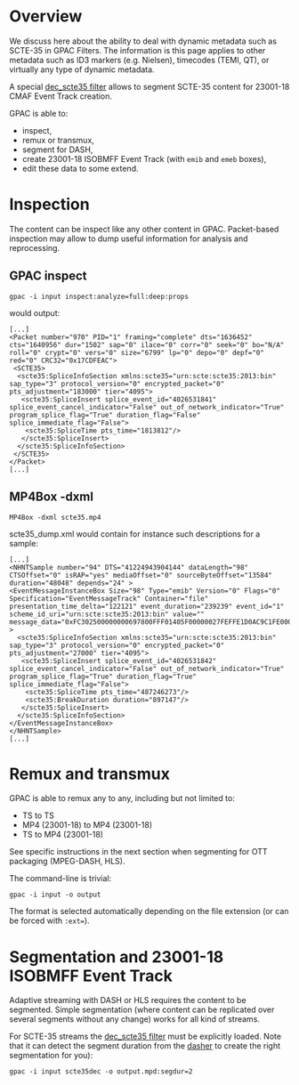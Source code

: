 # Overview

We discuss here about the ability to deal with dynamic metadata such as SCTE-35 in GPAC Filters.
The information is this page applies to other metadata such as ID3 markers (e.g. Nielsen), timecodes (TEMI, QT), or virtually any type of dynamic metadata.

A special [dec_scte35 filter](dec_scte35) allows to segment SCTE-35 content for 23001-18 CMAF Event Track creation.

GPAC is able to:
- inspect,
- remux or transmux,
- segment for DASH,
- create 23001-18 ISOBMFF Event Track (with ```emib``` and ```emeb``` boxes),
- edit these data to some extend.

# Inspection

The content can be inspect like any other content in GPAC.
Packet-based inspection may allow to dump useful information for analysis and reprocessing.

## GPAC inspect

```
gpac -i input inspect:analyze=full:deep:props
```

would output:

```
[...]
<Packet number="970" PID="1" framing="complete" dts="1636452" cts="1640956" dur="1502" sap="0" ilace="0" corr="0" seek="0" bo="N/A" roll="0" crypt="0" vers="0" size="6799" lp="0" depo="0" depf="0" red="0" CRC32="0x17CDFEAC">
 <SCTE35>
  <scte35:SpliceInfoSection xmlns:scte35="urn:scte:scte35:2013:bin" sap_type="3" protocol_version="0" encrypted_packet="0" pts_adjustment="183000" tier="4095">
   <scte35:SpliceInsert splice_event_id="4026531841" splice_event_cancel_indicator="False" out_of_network_indicator="True" program_splice_flag="True" duration_flag="False" splice_immediate_flag="False">
    <scte35:SpliceTime pts_time="1813812"/>
   </scte35:SpliceInsert>
  </scte35:SpliceInfoSection>
 </SCTE35>
</Packet>
[...]
```

## MP4Box -dxml

```
MP4Box -dxml scte35.mp4
```

scte35_dump.xml would contain for instance such descriptions for a sample:

```
[...]
<NHNTSample number="94" DTS="41224943904144" dataLength="98" CTSOffset="0" isRAP="yes" mediaOffset="0" sourceByteOffset="13584" duration="48048" depends="24" >
<EventMessageInstanceBox Size="98" Type="emib" Version="0" Flags="0" Specification="EventMessageTrack" Container="file" presentation_time_delta="122121" event_duration="239239" event_id="1" scheme_id_uri="urn:scte:scte35:2013:bin" value="" message_data="0xFC302500000000697800FFF01405F00000027FEFFE1D0AC9C1FE000DB07B0001010100001231F90A" >
  <scte35:SpliceInfoSection xmlns:scte35="urn:scte:scte35:2013:bin" sap_type="3" protocol_version="0" encrypted_packet="0" pts_adjustment="27000" tier="4095">
   <scte35:SpliceInsert splice_event_id="4026531842" splice_event_cancel_indicator="False" out_of_network_indicator="True" program_splice_flag="True" duration_flag="True" splice_immediate_flag="False">
    <scte35:SpliceTime pts_time="487246273"/>
    <scte35:BreakDuration duration="897147"/>
   </scte35:SpliceInsert>
  </scte35:SpliceInfoSection>
</EventMessageInstanceBox>
</NHNTSample>
[...]
```


# Remux and transmux

GPAC is able to remux any to any, including but not limited to:
- TS to TS
- MP4 (23001-18) to MP4 (23001-18)
- TS to MP4 (23001-18)

See specific instructions in the next section when segmenting for OTT packaging (MPEG-DASH, HLS).

The command-line is trivial:

```
gpac -i input -o output
```

The format is selected automatically depending on the file extension (or can be forced with ```:ext=```).

# Segmentation and 23001-18 ISOBMFF Event Track

Adaptive streaming with DASH or HLS requires the content to be segmented. Simple segmentation (where content can be replicated over several segments without any change) works for all kind of streams.

For SCTE-35 streams the [dec_scte35 filter](dec_scte35) must be explicitly loaded.
Note that it can detect the segment duration from the [dasher](dasher) to create the right segmentation for you):

```
gpac -i input scte35dec -o output.mpd:segdur=2
```
